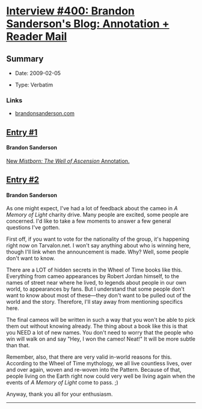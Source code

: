 # [Interview #400: Brandon Sanderson's Blog: Annotation + Reader Mail](https://www.theoryland.com/intvmain.php?i=400)

## Summary

- Date: 2009-02-05

- Type: Verbatim

### Links

- [brandonsanderson.com](http://www.brandonsanderson.com/blog/756/Annotation--Reader-Mail)


## [Entry #1](./t-400/1)

#### Brandon Sanderson

[New
*Mistborn: The Well of Ascension*
Annotation.](http://www.brandonsanderson.com/annotation/250/Mistborn-2-Chapter-Fifty-six)

## [Entry #2](./t-400/2)

#### Brandon Sanderson

As one might expect, I've had a lot of feedback about the cameo in
*A Memory of Light*
charity drive. Many people are excited, some people are concerned. I'd like to take a few moments to answer a few general questions I've gotten.

First off, if you want to vote for the nationality of the group, it's happening right now on Tarvalon.net. I won't say anything about who is winning here, though I'll link when the announcement is made. Why? Well, some people don't want to know.

There are a LOT of hidden secrets in the Wheel of Time books like this. Everything from cameo appearances by Robert Jordan himself, to the names of street near where he lived, to legends about people in our own world, to appearances by fans. But I understand that some people don't want to know about most of these—they don't want to be pulled out of the world and the story. Therefore, I'll stay away from mentioning specifics here.

The final cameos will be written in such a way that you won't be able to pick them out without knowing already. The thing about a book like this is that you NEED a lot of new names. You don't need to worry that the people who win will walk on and say "Hey, I won the cameo! Neat!" It will be more subtle than that.

Remember, also, that there are very valid in-world reasons for this. According to the Wheel of Time mythology, we all live countless lives, over and over again, woven and re-woven into the Pattern. Because of that, people living on the Earth right now could very well be living again when the events of
*A Memory of Light*
come to pass. ;)

Anyway, thank you all for your enthusiasm.


---

